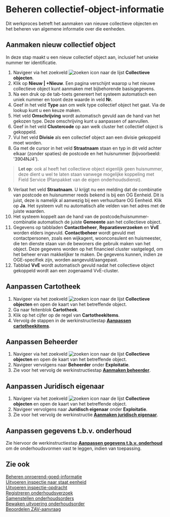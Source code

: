 # Beheren collectief-object-informatie

Dit werkproces betreft het aanmaken van nieuwe collectieve objecten en het beheren van algemene informatie over die eenheden.

## Aanmaken nieuw collectief object

In deze stap maakt u een nieuw collectief object aan, inclusief het unieke nummer ter identificatie.
1.	Navigeer via het zoekveld ![zoeken icon](/assets/images/zoeken.png "zoeken icon") naar de lijst **Collectieve objecten**.
2.	Klik op **Nieuw | +Nieuw**. Een pagina verschijnt waarop u het nieuwe collectieve object kunt aanmaken met bijbehorende basisgegevens.
3.	Na een druk op de tab-toets genereert het systeem automatisch een uniek nummer en toont deze waarde in veld **Nr.**
4.	Geef in het veld **Type** aan om welk type collectief object het gaat. Via de lookup kunt u een keuze maken.
5.	Het veld **Omschrijving** wordt automatisch gevuld aan de hand van het gekozen type. Deze omschrijving kunt u aanpassen of aanvullen.
6.	Geef in het veld **Clustercode** op aan welk cluster het collectief object is gekoppeld.
7.	Vul het veld **Divisie** als een collectief object aan een divisie gekoppeld moet worden.
8.	Ga met de cursor in het veld **Straatnaam** staan en typ in dit veld achter elkaar (zonder spaties) de postcode en het huisnummer (bijvoorbeeld: '3904NJ4'). 
 
>**Let op**: ook al heeft het collectieve object eigenlijk geen huisnummer, deze dient u wel te laten staan vanwege mogelijke koppeling met Field Service (Planpakket van de eigen onderhoudsdienst).
 
9.	Verlaat het veld **Straatnaam**. U krijgt nu een melding dat de combinatie van postcode en huisnummer reeds bekend is bij een OG Eenheid. Dit is juist, deze is namelijk al aanwezig bij een verhuurbare OG Eenheid. Klik op **Ja**.	Het systeem vult nu automatisch alle velden van het adres met de juiste waarden. 
10.	Het systeem koppelt aan de hand van de postcode/huisnummer-combinatie automatisch de juiste **Gemeente** aan het collectieve object. 
11.	Gegevens op tabbladen **Contactbeheer**, **Reparatieverzoeken** en **VvE** worden elders ingevuld. **Contactbeheer** wordt gevuld met contactpersonen, zoals een wijkagent, woonconsulent en huismeester, die ten dienste staan van de bewoners die gebruik maken van het object. Deze gegevens worden op het financieel cluster vastgelegd, om het beheer ervan makkelijker te maken. De gegevens kunnen, indien ze OGE-specifiek zijn, worden aangevuld/aangepast. 
13.	Tabblad **VvE** wordt automatisch gevuld nadat het collectieve object gekoppeld wordt aan een zogenaamd VvE-cluster. 
 
## Aanpassen Cartotheek
1.	Navigeer via het zoekveld ![zoeken icon](/assets/images/zoeken.png "zoeken icon") naar de lijst **Collectieve objecten** en open de kaart van het betreffende object.
2.	Ga naar feitenblok **Cartotheek**. 
3.	Klik op het cijfer op de regel van **Cartotheekitems**. 
4.	Vervolg de stappen in de werkinstructiestap **[Aanpassen cartotheekitems](../Onderhouden/onderhoud/beheren-onroerend-goed-informatie/#aanpassen-cartotheekitems)**.
 
## Aanpassen Beheerder 
1.	Navigeer via het zoekveld ![zoeken icon](/assets/images/zoeken.png "zoeken icon") naar de lijst **Collectieve objecten** en open de kaart van het betreffende object.
2.	Navigeer vervolgens naar **Beheerder** onder **Exploitatie**.
4.	Zie voor het vervolg de werkinstructiestap **[Aanmaken beheerder](../Onderhouden/onderhoud/beheren-onroerend-goed-informatie/#aanmaken-beheerder)**.
 
## Aanpassen Juridisch eigenaar 
1. Navigeer via het zoekveld ![zoeken icon](/assets/images/zoeken.png "zoeken icon") naar de lijst **Collectieve objecten** en open de kaart van het betreffende object.
2.	Navigeer vervolgens naar **Juridisch eigenaar** onder **Exploitatie**. 
3. Zie voor het vervolg de werkinstructie **[Aanmaken juridisch eigenaar](../Onderhouden/onderhoud/beheren-onroerend-goed-informatie/#aanmaken-juridisch-eigenaar)**. 
 
## Aanpassen gegevens t.b.v. onderhoud 
Zie hiervoor de werkinstructiestap **[Aanpassen gegevens t.b.v. onderhoud](../Onderhouden/Onderhoud/Beheren-onroerend-goed-informatie/#aanpassen-gegevens-tbv-onderhoud)** om de onderhoudsvormen vast te leggen, indien van toepassing.
 
## Zie ook

[Beheren onroerend-goed-informatie](../beheren-onroerend-goed-informatie/)  
[Uitvoeren inspectie naar staat eenheid](../uitvoeren-inspectie-naar-staat-eenheid/)  
[Uitvoeren inspectie-opdracht](../uitvoeren-inspectie-opdracht/)  
[Registreren onderhoudsverzoek](../registreren-onderhoudsverzoek/)  
[Samenstellen onderhoudsorders](../samenstellen-onderhoudsorders/)  
[Bewaken uitvoering onderhoudsorder](../bewaken-uitvoering-onderhoudsorder/)  
[Beoordelen ZAV-aanvraag](../beoordelen-zav-aanvraag/)  
